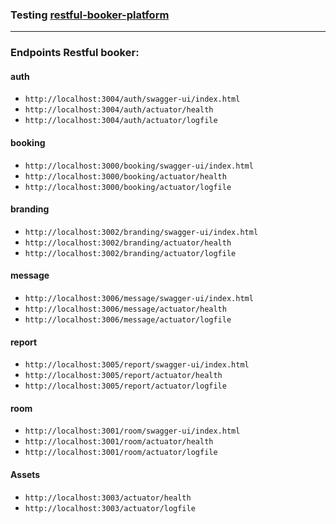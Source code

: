 ### Testing [restful-booker-platform](https://github.com/mwinteringham/restful-booker-platform)

---

### Endpoints Restful booker:
#### auth 
- `http://localhost:3004/auth/swagger-ui/index.html`
- `http://localhost:3004/auth/actuator/health`
- `http://localhost:3004/auth/actuator/logfile`

#### booking
- `http://localhost:3000/booking/swagger-ui/index.html`
- `http://localhost:3000/booking/actuator/health`
- `http://localhost:3000/booking/actuator/logfile`

#### branding
- `http://localhost:3002/branding/swagger-ui/index.html`
- `http://localhost:3002/branding/actuator/health`
- `http://localhost:3002/branding/actuator/logfile`

#### message
- `http://localhost:3006/message/swagger-ui/index.html`
- `http://localhost:3006/message/actuator/health`
- `http://localhost:3006/message/actuator/logfile`

#### report
- `http://localhost:3005/report/swagger-ui/index.html`
- `http://localhost:3005/report/actuator/health`
- `http://localhost:3005/report/actuator/logfile`

#### room
- `http://localhost:3001/room/swagger-ui/index.html`
- `http://localhost:3001/room/actuator/health`
- `http://localhost:3001/room/actuator/logfile`


#### Assets
- `http://localhost:3003/actuator/health`
- `http://localhost:3003/actuator/logfile`